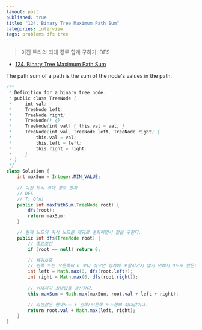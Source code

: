 ```yaml
---
layout: post
published: true
title: "124. Binary Tree Maximum Path Sum"
categories: interview
tags: problems dfs tree
---
```


> 이진 트리의 최대 경로 합계 구하기: DFS

- [124. Binary Tree Maximum Path Sum](https://leetcode.com/problems/binary-tree-maximum-path-sum/)

The path sum of a path is the sum of the node's values in the path.

```java
/**
 * Definition for a binary tree node.
 * public class TreeNode {
 *     int val;
 *     TreeNode left;
 *     TreeNode right;
 *     TreeNode() {}
 *     TreeNode(int val) { this.val = val; }
 *     TreeNode(int val, TreeNode left, TreeNode right) {
 *         this.val = val;
 *         this.left = left;
 *         this.right = right;
 *     }
 * }
 */
class Solution {
    int maxSum = Integer.MIN_VALUE;
    
    // 이진 트리 최대 경로 합계
    // DFS
    // T: O(n)
    public int maxPathSum(TreeNode root) {
        dfs(root);
        return maxSum;
    }

    // 현재 노드의 자식 노드를 재귀로 순회하면서 합을 구한다.
    public int dfs(TreeNode root) {
        // 종료조건
        if (root == null) return 0;

        // 재귀호출
        // 왼쪽 또는 오른쪽이 0 보다 작으면 합계에 포함시키지 않기 위해서 0으로 만든다. 
        int left = Math.max(0, dfs(root.left));
        int right = Math.max(0, dfs(root.right));
        
        // 현재까지 최대합을 갱신한다.
        this.maxSum = Math.max(maxSum, root.val + left + right);

        // 리턴값은 현재노드 + 왼쪽/오른쪽 노드합의 최대값이다.
        return root.val + Math.max(left, right);
    }
}
```